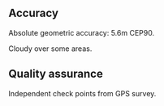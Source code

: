 ## Accuracy

Absolute geometric accuracy: 5.6m CEP90.

Cloudy over some areas.

## Quality assurance

Independent check points from GPS survey.


